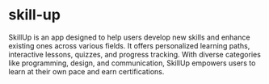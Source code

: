 # skill-up
SkillUp is an app designed to help users develop new skills and enhance existing ones across various fields. It offers personalized learning paths, interactive lessons, quizzes, and progress tracking. With diverse categories like programming, design, and communication, SkillUp empowers users to learn at their own pace and earn certifications.
